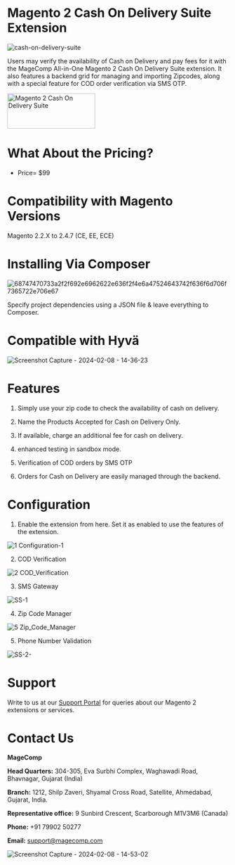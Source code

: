 # Magento 2 Cash On Delivery Suite Extension

![cash-on-delivery-suite](https://github.com/patelanny/magento-2-cash-on-delivery-suite/assets/121279820/d2f9687d-18b3-4cab-ae53-7bb84b173822)

Users may verify the availability of Cash on Delivery and pay fees for it with the MageComp All-in-One Magento 2 Cash On Delivery Suite extension. It also features a backend grid for managing and importing Zipcodes, along with a special feature for COD order verification via SMS OTP.

<a href="https://magecomp.com/magento-2-cash-on-delivery-suite.html">
<img src="https://camo.githubusercontent.com/f0daed80e54cedb78e21b512762e63e90ee6915af7ff2c58499c865b0e679f93/68747470733a2f2f6d616765636f6d702e636f6d2f6d656469612f627574746f6e2e77656270" alt="Magento 2 Cash On Delivery Suite
" width="200" height="80">
</a>

# What About the Pricing?
* Price= $99
  
# Compatibility with Magento Versions
Magento 2.2.X to 2.4.7 (CE, EE, ECE)

# Installing Via Composer

![68747470733a2f2f692e6962622e636f2f4e6a47524643742f636f6d706f7365722e706e67](https://github.com/patelanny/magento-2-easy-coupon-manager/assets/121279820/cd9f4278-852a-4c9e-a5de-d6b96b0b2508)

Specify project dependencies using a JSON file & leave everything to Composer.

# Compatible with Hyvä

![Screenshot Capture - 2024-02-08 - 14-36-23](https://github.com/patelanny/magento-2-easy-coupon-manager/assets/121279820/9d2278de-e0b8-4585-9159-bc77325456e7)

# Features

1. Simply use your zip code to check the availability of cash on delivery.

2. Name the Products Accepted for Cash on Delivery Only.

3. If available, charge an additional fee for cash on delivery.

4. enhanced testing in sandbox mode.

5. Verification of COD orders by SMS OTP

6. Orders for Cash on Delivery are easily managed through the backend.

# Configuration

1. Enable the extension from here. Set it as enabled to use the features of the extension.

![1 Configuration-1](https://github.com/patelanny/magento-2-cash-on-delivery-suite/assets/121279820/02e2dd64-2771-45a2-b9d0-5d67bf1b7305)

2. COD Verification

![2 COD_Verification](https://github.com/patelanny/magento-2-cash-on-delivery-suite/assets/121279820/e9d532e6-e116-4684-b986-ab0eca65fd34)

3. SMS Gateway

![SS-1](https://github.com/patelanny/magento-2-cash-on-delivery-suite/assets/121279820/e1420e5c-ee84-45eb-bc91-5784ac2504bd)

4. Zip Code Manager

![5 Zip_Code_Manager](https://github.com/patelanny/magento-2-cash-on-delivery-suite/assets/121279820/70f8d3f9-95ed-4e75-bdeb-8b15c9766656)

5. Phone Number Validation

![SS-2-](https://github.com/patelanny/magento-2-cash-on-delivery-suite/assets/121279820/746cb958-2f75-44b7-8146-8dc11e985228)


# Support
Write to us at our <a href="https://magecomp.com/support/">Support Portal</a> for queries about our Magento 2 extensions or services.

# Contact Us
**MageComp**

**Head Quarters:** 304-305, Eva Surbhi Complex, Waghawadi Road, Bhavnagar, Gujarat (India)

**Branch:** 1212, Shilp Zaveri, Shyamal Cross Road, Satellite, Ahmedabad, Gujarat, India.

**Representative office:** 9 Sunbird Crescent, Scarborough M1V3M6 (Canada)

**Phone:** +91 79902 50277

**Email:** support@magecomp.com

![Screenshot Capture - 2024-02-08 - 14-53-02](https://github.com/patelanny/magento-2-easy-coupon-manager/assets/121279820/94de763e-31bc-4fb3-b807-6a6108bc5eea)

